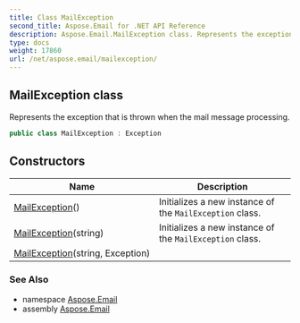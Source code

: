 ```yaml
---
title: Class MailException
second_title: Aspose.Email for .NET API Reference
description: Aspose.Email.MailException class. Represents the exception that is thrown when the mail message processing
type: docs
weight: 17860
url: /net/aspose.email/mailexception/
---
```

## MailException class

Represents the exception that is thrown when the mail message processing.

```csharp
public class MailException : Exception
```

## Constructors

| Name | Description |
| --- | --- |
| [MailException](mailexception/#constructor)() | Initializes a new instance of the `MailException` class. |
| [MailException](mailexception/#constructor_1)(string) | Initializes a new instance of the `MailException` class. |
| [MailException](mailexception/#constructor_2)(string, Exception) |  |

### See Also

* namespace [Aspose.Email](../../aspose.email/)
* assembly [Aspose.Email](../../)


